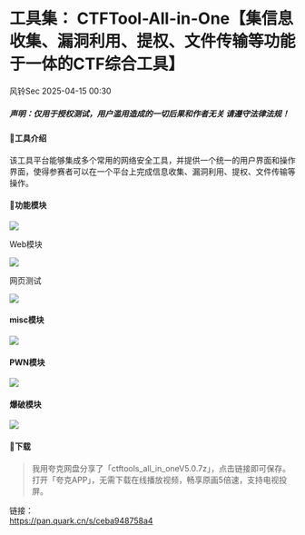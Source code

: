 #  工具集： CTFTool-All-in-One【集信息收集、漏洞利用、提权、文件传输等功能于一体的CTF综合工具】   
 风铃Sec   2025-04-15 00:30  
  
##### 声明：仅用于授权测试，用户滥用造成的一切后果和作者无关 请遵守法律法规！  
#### 🐉工具介绍  
  
该工具平台能够集成多个常用的网络安全工具，并提供一个统一的用户界面和操作界面，使得参赛者可以在一个平台上完成信息收集、漏洞利用、提权、文件传输等操作。  
#### 🚀功能模块  
  
![](https://mmbiz.qpic.cn/mmbiz_png/qGTEdaLg0Hkrcy7UW0secSR3J179sudKxthQo9r5KYJ0sibxDqyO5pVpIgDvmq9HtCT0pDs8wzRwicpunVNuYx9g/640?wx_fmt=png&from=appmsg "")  
  
Web模块  
  
![](https://mmbiz.qpic.cn/mmbiz_png/qGTEdaLg0Hkrcy7UW0secSR3J179sudKicLTT6pq05plvichhyQ6icQiaN9iaXqYuGEPdl8KSShsIeicTib3YkL67Pt9w/640?wx_fmt=png&from=appmsg "")  
  
网页测试  
  
![](https://mmbiz.qpic.cn/mmbiz_png/qGTEdaLg0Hkrcy7UW0secSR3J179sudK4rd1RuHQnBuHEPBsN6gv2cMicQhQSzDrecVMlxuSLg9LVzMiaWzOvVxg/640?wx_fmt=png&from=appmsg "")  
#### misc模块  
  
![](https://mmbiz.qpic.cn/mmbiz_png/qGTEdaLg0Hkrcy7UW0secSR3J179sudKK4p279nr6CuQWoQl2WuUEicic7H08fPVWyPEHAGwPIsJUq0PvNOBObMw/640?wx_fmt=png&from=appmsg "")  
#### PWN模块  
  
![](https://mmbiz.qpic.cn/mmbiz_png/qGTEdaLg0Hkrcy7UW0secSR3J179sudKKxM6kY3ibQvS7UsibgbAs7KuEuicibAedHfIiaD077iaqBEliaxjCpWpGmx7g/640?wx_fmt=png&from=appmsg "")  
#### 爆破模块  
  
![](https://mmbiz.qpic.cn/mmbiz_png/qGTEdaLg0Hkrcy7UW0secSR3J179sudKNwLznAiadYZwDQgFyX3GQb1Xia1giaqs8s0amtGoqJrH4fgY7Dfyu3Fyg/640?wx_fmt=png&from=appmsg "")  
#### 🚨下载  
> 我用夸克网盘分享了「ctftools_all_in_oneV5.0.7z」，点击链接即可保存。打开「夸克APP」，无需下载在线播放视频，畅享原画5倍速，支持电视投屏。  
  
链接：  
https://pan.quark.cn/s/ceba948758a4  
  
  
  
